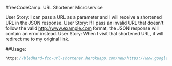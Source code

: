 #freeCodeCamp: URL Shortener Microservice

User Story: I can pass a URL as a parameter and I will receive a shortened URL in the JSON response.
User Story: If I pass an invalid URL that doesn't follow the valid http://www.example.com format, the JSON response will contain an error instead.
User Story: When I visit that shortened URL, it will redirect me to my original link.

##Usage:
```js
https://bledhard-fcc-url-shortener.herokuapp.com/new/https://www.google.com
```